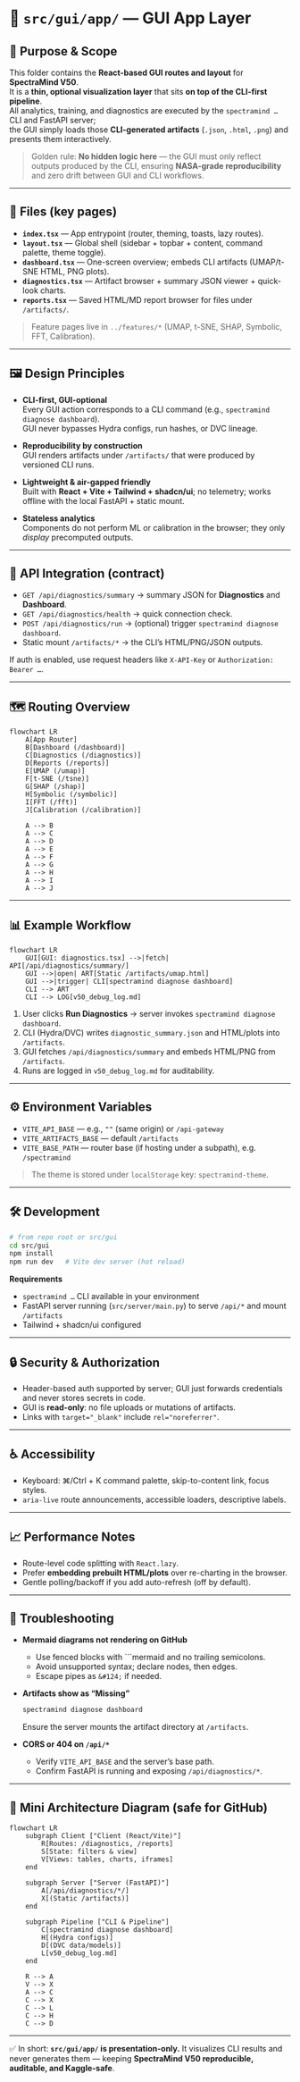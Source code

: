 # 📂 `src/gui/app/` — GUI App Layer

## 🎯 Purpose & Scope

This folder contains the **React-based GUI routes and layout** for **SpectraMind V50**.  
It is a **thin, optional visualization layer** that sits **on top of the CLI-first pipeline**.  
All analytics, training, and diagnostics are executed by the `spectramind …` CLI and FastAPI server;  
the GUI simply loads those **CLI-generated artifacts** (`.json`, `.html`, `.png`) and presents them interactively.

> Golden rule: **No hidden logic here** — the GUI must only reflect outputs produced by the CLI, ensuring **NASA-grade reproducibility** and zero drift between GUI and CLI workflows.

---

## 📁 Files (key pages)

* **`index.tsx`** — App entrypoint (router, theming, toasts, lazy routes).  
* **`layout.tsx`** — Global shell (sidebar + topbar + content, command palette, theme toggle).  
* **`dashboard.tsx`** — One-screen overview; embeds CLI artifacts (UMAP/t-SNE HTML, PNG plots).  
* **`diagnostics.tsx`** — Artifact browser + summary JSON viewer + quick-look charts.  
* **`reports.tsx`** — Saved HTML/MD report browser for files under `/artifacts/`.

> Feature pages live in `../features/*` (UMAP, t-SNE, SHAP, Symbolic, FFT, Calibration).

---

## 🖼️ Design Principles

* **CLI-first, GUI-optional**  
  Every GUI action corresponds to a CLI command (e.g., `spectramind diagnose dashboard`).  
  GUI never bypasses Hydra configs, run hashes, or DVC lineage.

* **Reproducibility by construction**  
  GUI renders artifacts under `/artifacts/` that were produced by versioned CLI runs.

* **Lightweight & air-gapped friendly**  
  Built with **React + Vite + Tailwind + shadcn/ui**; no telemetry; works offline with the local FastAPI + static mount.

* **Stateless analytics**  
  Components do not perform ML or calibration in the browser; they only *display* precomputed outputs.

---

## 🔗 API Integration (contract)

* `GET /api/diagnostics/summary` → summary JSON for **Diagnostics** and **Dashboard**.  
* `GET /api/diagnostics/health` → quick connection check.  
* `POST /api/diagnostics/run` → (optional) trigger `spectramind diagnose dashboard`.  
* Static mount `/artifacts/*` → the CLI’s HTML/PNG/JSON outputs.

If auth is enabled, use request headers like `X-API-Key` or `Authorization: Bearer …`.

---

## 🗺️ Routing Overview

```mermaid
flowchart LR
    A[App Router]
    B[Dashboard (/dashboard)]
    C[Diagnostics (/diagnostics)]
    D[Reports (/reports)]
    E[UMAP (/umap)]
    F[t-SNE (/tsne)]
    G[SHAP (/shap)]
    H[Symbolic (/symbolic)]
    I[FFT (/fft)]
    J[Calibration (/calibration)]

    A --> B
    A --> C
    A --> D
    A --> E
    A --> F
    A --> G
    A --> H
    A --> I
    A --> J
````

---

## 📊 Example Workflow

```mermaid
flowchart LR
    GUI[GUI: diagnostics.tsx] -->|fetch| API[/api/diagnostics/summary/]
    GUI -->|open| ART[Static /artifacts/umap.html]
    GUI -->|trigger| CLI[spectramind diagnose dashboard]
    CLI --> ART
    CLI --> LOG[v50_debug_log.md]
```

1. User clicks **Run Diagnostics** → server invokes `spectramind diagnose dashboard`.
2. CLI (Hydra/DVC) writes `diagnostic_summary.json` and HTML/plots into `/artifacts`.
3. GUI fetches `/api/diagnostics/summary` and embeds HTML/PNG from `/artifacts`.
4. Runs are logged in `v50_debug_log.md` for auditability.

---

## ⚙️ Environment Variables

* `VITE_API_BASE` — e.g., `""` (same origin) or `/api-gateway`
* `VITE_ARTIFACTS_BASE` — default `/artifacts`
* `VITE_BASE_PATH` — router base (if hosting under a subpath), e.g. `/spectramind`

> The theme is stored under `localStorage` key: `spectramind-theme`.

---

## 🛠️ Development

```bash
# from repo root or src/gui
cd src/gui
npm install
npm run dev   # Vite dev server (hot reload)
```

**Requirements**

* `spectramind …` CLI available in your environment
* FastAPI server running (`src/server/main.py`) to serve `/api/*` and mount `/artifacts`
* Tailwind + shadcn/ui configured

---

## 🔒 Security & Authorization

* Header-based auth supported by server; GUI just forwards credentials and never stores secrets in code.
* GUI is **read-only**: no file uploads or mutations of artifacts.
* Links with `target="_blank"` include `rel="noreferrer"`.

---

## ♿ Accessibility

* Keyboard: ⌘/Ctrl + K command palette, skip-to-content link, focus styles.
* `aria-live` route announcements, accessible loaders, descriptive labels.

---

## 📈 Performance Notes

* Route-level code splitting with `React.lazy`.
* Prefer **embedding prebuilt HTML/plots** over re-charting in the browser.
* Gentle polling/backoff if you add auto-refresh (off by default).

---

## 🧪 Troubleshooting

* **Mermaid diagrams not rendering on GitHub**

  * Use fenced blocks with \`\`\`mermaid and no trailing semicolons.
  * Avoid unsupported syntax; declare nodes, then edges.
  * Escape pipes as `&#124;` if needed.

* **Artifacts show as “Missing”**

  ```bash
  spectramind diagnose dashboard
  ```

  Ensure the server mounts the artifact directory at `/artifacts`.

* **CORS or 404 on `/api/*`**

  * Verify `VITE_API_BASE` and the server’s base path.
  * Confirm FastAPI is running and exposing `/api/diagnostics/*`.

---

## 🧭 Mini Architecture Diagram (safe for GitHub)

```mermaid
flowchart LR
    subgraph Client ["Client (React/Vite)"]
        R[Routes: /diagnostics, /reports]
        S[State: filters & view]
        V[Views: tables, charts, iframes]
    end

    subgraph Server ["Server (FastAPI)"]
        A[/api/diagnostics/*/]
        X[(Static /artifacts)]
    end

    subgraph Pipeline ["CLI & Pipeline"]
        C[spectramind diagnose dashboard]
        H[(Hydra configs)]
        D[(DVC data/models)]
        L[v50_debug_log.md]
    end

    R --> A
    V --> X
    A --> C
    C --> X
    C --> L
    C --> H
    C --> D
```

---

✅ In short: **`src/gui/app/` is presentation-only.**
It visualizes CLI results and never generates them — keeping **SpectraMind V50 reproducible, auditable, and Kaggle-safe**.

```
```

